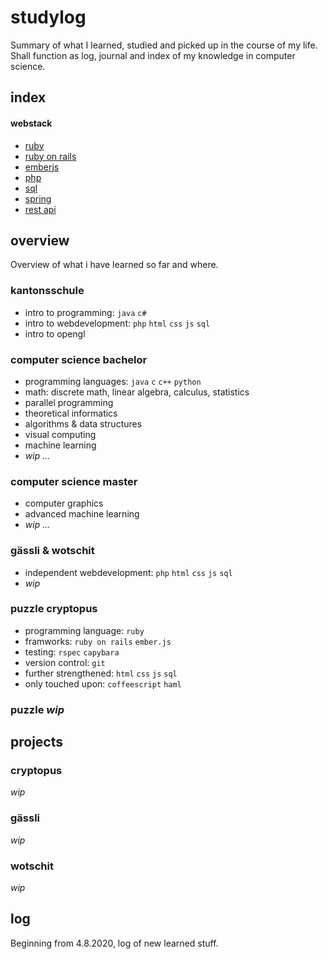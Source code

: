 # studylog
Summary of what I learned, studied and picked up in the course of my life. Shall function as log, journal and index of my knowledge in computer science.

## index
#### webstack
- [ruby](ruby.md)
- [ruby on rails](ruby_on_rails.md)
- [emberjs](emberjs.md)
- [php](php.md)
- [sql](sql.md)
- [spring](spring.md)
- [rest api](rest_api.md)


## overview
Overview of what i have learned so far and where.

### kantonsschule
- intro to programming: `java` `c#`
- intro to webdevelopment: `php` `html` `css` `js` `sql`
- intro to opengl

### computer science bachelor
- programming languages: `java` `c` `c++` `python`
- math: discrete math, linear algebra, calculus, statistics
- parallel programming
- theoretical informatics
- algorithms & data structures
- visual computing
- machine learning
- _wip ..._

### computer science master
- computer graphics
- advanced machine learning
- _wip ..._

### gässli & wotschit
- independent webdevelopment: `php` `html` `css` `js` `sql`
- _wip_

### puzzle cryptopus
- programming language: `ruby`
- framworks: `ruby on rails` `ember.js`
- testing: `rspec` `capybara`
- version control: `git`
- further strengthened: `html` `css` `js` `sql`
- only touched upon: `coffeescript` `haml`

### puzzle _wip_


## projects
### cryptopus
_wip_
### gässli
_wip_
### wotschit
_wip_

## log
Beginning from 4.8.2020, log of new learned stuff.

